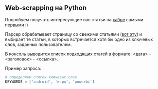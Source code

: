 ## Web-scrapping на Python

Попробуем получать интересующие нас статьи на [хабре](https://habr.com) самыми первыми :)

Парсер обрабатывает страницу со свежими статьями ([вот эту](https://habr.com/ru/all/)) и выбирает те статьи, в которых встречается хотя бы одно из ключевых слов, заданных пользователем.

В консоль выводится список подходящих статей в формате: <дата> - <заголовок> - <ссылка>.

Пример запроса:

```python
# определяем список ключевых слов
KEYWORDS = ['android', 'игры', 'powerbi']


